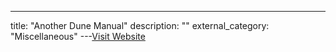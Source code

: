 ---
title: "Another Dune Manual"
description: ""
external_category: "Miscellaneous"
---[Visit Website](https://twitter.com/crypthoem/status/1580580068773965824)

